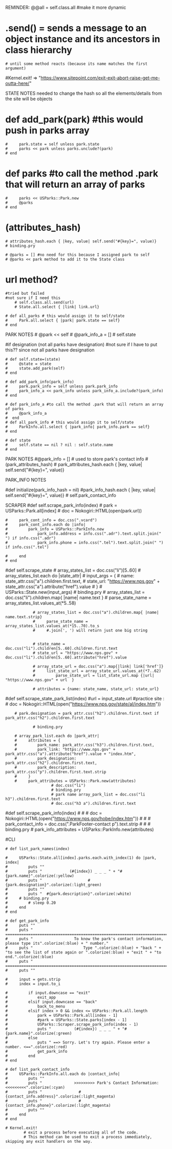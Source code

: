 REMINDER: @@all = self.class.all #make it more dynamic

# .send() = sends a message to an object instance and its ancestors in class hierarchy 
    # until some method reacts (because its name matches the first argument)

#Kernel.exit! =>
"https://www.sitepoint.com/exit-exit-abort-raise-get-me-outta-here/"

STATE NOTES
needed to change the hash so all the elements/details from the site will be objects 
 # def add_park(park) #this would push in parks array
    #     park.state = self unless park.state
    #     parks << park unless parks.unclude?(park)
    # end

# def parks #to call the method .park that will return an array of parks
    #     parks << USParks::Park.new
    #     @parks
    # end

# (attributes_hash)
    # attributes_hash.each { |key, value| self.send("#{key}=", value)}
    # binding.pry

    # @parks = [] #no need for this because I assigned park to self
    # @parks << park method to add it to the State class
# url method?
    #tried but failed 
    #not sure if I need this
        # self.class.all.send(url) 
        # State.all.select { |link| link.url}

    # def all_parks # this would assign it to self/state
    #     Park.all.select { |park| park.state == self}
    # end


PARK NOTES
        # @park << self
        # @park_info_a = []
        # self.state

#if designation (not all parks have designation)
    #not sure if I have to put this?? since not all parks have designation

    # def self.state=(state)
    #     @state = state
    #     state.add_park(self)
    # end

    # def add_park_info(park_info)
    #     park.park_info = self unless park.park_info
    #     park_info_a << park_info unless park_info_a.include?(park_info)
    # end

    # def park_info_a #to call the method .park that will return an array of parks
    #     @park_info_a
    #  end
    # def all_park_info # this would assign it to self/state
    #     ParkInfo.all.select { |park_info| park_info.park == self}
    # end

    # def state
    #     self.state == nil ? nil : self.state.name
    # end

PARK NOTES
#@park_info = [] # used to store park's contact info
    # (park_attributes_hash)
    # park_attributes_hash.each { |key, value| self.send("#{key}=", value)}



PARK_INFO NOTES

#def initialize(park_info_hash = nil)
    #park_info_hash.each { |key, value| self.send("#{key}=", value)}
    # self.park_contact_info


SCRAPER
#def self.scrape_park_info(index)
    #     park = USParks::Park.all[index]
    #     doc = Nokogiri::HTML(open(park.url))
        
    #     park_cont_info = doc.css(".vcard")
    #     park_cont_info.each do |info|
    #         park_info = USParks::ParkInfo.new
    #             park_info.address = info.css(".adr").text.split.join(" ") if info.css(".adr")
    #             park_info.phone = info.css(".tel").text.split.join(" ") if info.css(".tel")
       
    #     end
    # end



#def self.scrape_state
        # array_states_list = doc.css("li")[5..60]
        # array_states_list.each do |state_attr|
        #     input_args = {
        #         name: state_attr.css("a").children.first.text,
        #         state_url: "https://www.nps.gov" + state_attr.css("a").attribute("href").value
        #     }
        # USParks::State.new(input_args)
        # binding.pry
                # array_states_list = doc.css("li").children.map{ |name| name.text }
                #     parse_state_name = array_states_list.values_at(*5..58)

                # array_states_list = doc.css("a").children.map{ |name| name.text.strip}
                #     parse_state_name = array_states_list.values_at(*15..70).to_s
                #     #.join(', ') will return just one big string

        
                # state_name = doc.css("li").children[5..60].children.first.text
                # state_url = "https://www.nps.gov" + doc.css("li").children[5..60].attribute("href").value
            
                # array_state_url = doc.css("a").map{|link| link['href']}
                #     list_state_url = array_state_url.values_at(*7..62)
                #         parse_state_url = list_state_url.map {|url| "https://www.nps.gov" + url  }

                # attributes = {name: state_name, state_url: state_url}

#def self.scrape_state_park_list(index)
    #url = input_state.url
    #practice site : # doc = Nokogiri::HTML(open("https://www.nps.gov/state/al/index.htm"))

        # park.designation = park_attr.css("h2").children.first.text if park_attr.css("h2").children.first.text
               
                # binding.pry
        
        # array_park_list.each do |park_attr|
        #     attributes = {
        #         park_name: park_attr.css("h3").children.first.text,
        #         park_link: "https://www.nps.gov" + park_attr.css("a").attribute("href").value + "index.htm",
        #         park_designation: park_attr.css("h2").children.first.text,
        #         park_description: park_attr.css("p").children.first.text.strip    
        #     }
        #     park_attributes = USParks::Park.new(attributes)
                        # doc.css("li")
                        # binding.pry
                        # park name array_park_list = doc.css("li h3").children.first.text
                        # doc.css("h3 a").children.first.text

#def self.scrape_park_info(index)
    #     # # doc = Nokogiri::HTML(open("https://www.nps.gov/hobe/index.htm"))
    #     # # park_contact_info = doc.css(".ParkFooter-contact p").text.strip
    #     # # binding.pry
    #     park_info_attributes = USParks::ParkInfo.new(attributes)


#CLI
   
    # def list_park_names(index)
        
    #     USParks::State.all[index].parks.each.with_index(1) do |park, index|
    #         puts ""
    #         puts "            (#{index}) _ _ _ " + "#{park.name}".colorize(:yellow)
    #         puts "                    #{park.designation}".colorize(:light_green)
    #         puts ""
    #         puts "  #{park.description}".colorize(:white)
    #     # binding.pry
    #         # sleep 0.20
    #     end
    # end

    # def get_park_info
    #     puts ""
    #     puts "           ==========================================================================="
    #     puts "                  To know the park's contact information, please type its".colorize(:blue) + " number."
    #     puts "                      Type ".colorize(:blue) + "back " + "to see the list of state again or ".colorize(:blue) + "exit " + "to end.".colorize(:blue)
    #     puts "           ==========================================================================="
    #     puts ""

    #     input = gets.strip
    #     index = input.to_i

    #         if input.downcase == "exit"
    #             exit_app
    #         elsif input.downcase == "back"
    #             back_to_menu
    #         elsif index > 0 && index <= USParks::Park.all.length
    #             park = USParks::Park.all[index - 1]
    #             #park = USParks::State.parks[index - 1]
    #             USParks::Scraper.scrape_park_info(index - 1)             
    #             puts "          (#{index}) _ _ _ " + "#{park.name}".colorize(:green)
    #         else
    #             puts " ==> Sorry. Let's try again. Please enter a number. <==".colorize(:red)
    #             get_park_info
    #         end
    # end
    
    # def list_park_contact_info
    #     USParks::ParkInfo.all.each do |contact_info|
    #         puts ""
    #         puts "              >>>>>>>>> Park's Contact Information: <<<<<<<<<".colorize(:cyan)
    #         puts "                #{contact_info.address}".colorize(:light_magenta)
    #         puts "                #{contact_info.phone}".colorize(:light_magenta)
    #         puts ""
    #     end
    # end

    # Kernel.exit!
            # exit a process before executing all of the code.
            # This method can be used to exit a process immediately, skipping any exit handlers on the way.